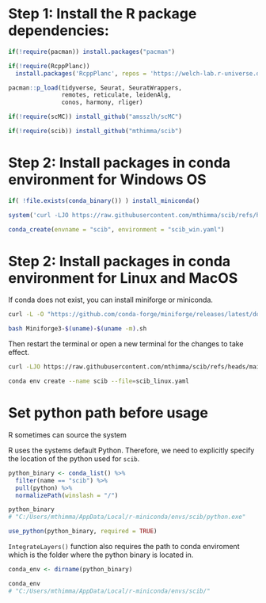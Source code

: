 
# Step 1: Install the R package dependencies:

``` r
if(!require(pacman)) install.packages("pacman")

if(!require(RcppPlanc)) 
  install.packages('RcppPlanc', repos = 'https://welch-lab.r-universe.dev')

pacman::p_load(tidyverse, Seurat, SeuratWrappers,
               remotes, reticulate, leidenAlg,
               conos, harmony, rliger)

if(!require(scMC)) install_github("amsszlh/scMC")

if(!require(scib)) install_github("mthimma/scib")
```

# Step 2: Install packages in conda environment for Windows OS

``` r
if( !file.exists(conda_binary()) ) install_miniconda()

system('curl -LJO https://raw.githubusercontent.com/mthimma/scib/refs/heads/main/scib_win.yaml')

conda_create(envname = "scib", environment = "scib_win.yaml")
```

# Step 2: Install packages in conda environment for Linux and MacOS

If conda does not exist, you can install miniforge or miniconda.

``` bash
curl -L -O "https://github.com/conda-forge/miniforge/releases/latest/download/Miniforge3-$(uname)-$(uname -m).sh"

bash Miniforge3-$(uname)-$(uname -m).sh
```

Then restart the terminal or open a new terminal for the changes to take
effect.

``` bash
curl -LJO https://raw.githubusercontent.com/mthimma/scib/refs/heads/main/scib_linux.yaml

conda env create --name scib --file=scib_linux.yaml
```

# Set python path before usage

R sometimes can source the system

R uses the systems default Python. Therefore, we need to explicitly
specify the location of the python used for `scib`.

``` r
python_binary <- conda_list() %>%
  filter(name == "scib") %>%
  pull(python) %>% 
  normalizePath(winslash = "/")

python_binary
# "C:/Users/mthimma/AppData/Local/r-miniconda/envs/scib/python.exe"

use_python(python_binary, required = TRUE)
```

`IntegrateLayers()` function also requires the path to conda enviroment
which is the folder where the python binary is located in.

``` r
conda_env <- dirname(python_binary)

conda_env
# "C:/Users/mthimma/AppData/Local/r-miniconda/envs/scib/"
```
